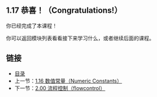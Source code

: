 ## 1.17 恭喜！（Congratulations!）

你已经完成了本课程！

你可以返回模块列表看看接下来学习什么，或者继续后面的课程。

## 链接
* [目录](https://github.com/alpha2018/go-zh/blob/master/tour/directory.md)
* 上一节：[1.16 数值常量（Numeric Constants）](https://github.com/alpha2018/go-zh/blob/master/tour/01.16.md)
* 下一节：[2.00 流程控制（flowcontrol）](https://github.com/alpha2018/go-zh/blob/master/tour/02.00.md)

